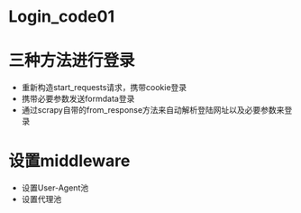 # Login_code01
# 三种方法进行登录
- 重新构造start_requests请求，携带cookie登录
- 携带必要参数发送formdata登录
- 通过scrapy自带的from_response方法来自动解析登陆网址以及必要参数来登录
# 设置middleware
- 设置User-Agent池
- 设置代理池

